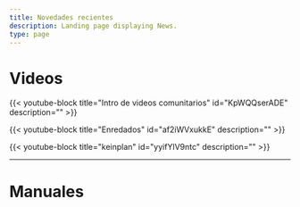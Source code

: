 ```yaml
---
title: Novedades recientes
description: Landing page displaying News.
type: page
---
```

# Videos

{{< youtube-block title="Intro de videos comunitarios" id="KpWQQserADE" description="" >}}

{{< youtube-block title="Enredados" id="af2iWVxukkE" description="" >}}

{{< youtube-block title="keinplan" id="yyifYlV9ntc" description="" >}}

- - -

# Manuales

<div data-configid="25900136/59827752" style="width:100%; height:259px;" class="issuuembed"></div>
<script type="text/javascript" src="//e.issuu.com/embed.js" async="true"></script>

<div data-configid="25900136/62164425" style="width:525px; height:742px;" class="issuuembed"></div>

<script type="text/javascript" src="//e.issuu.com/embed.js" async="true"></script>
